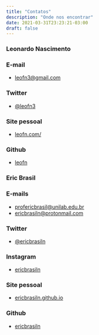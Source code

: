 ```yaml
---
title: "Contatos"
description: "Onde nos encontrar"
date: 2021-03-31T23:23:21-03:00
draft: false
---
```

### **Leonardo Nascimento**

### E-mail
  - leofn3@gmail.com

### Twitter
  - <a href="https://twitter.com/leofn3" target="_blank">@leofn3</a>

### Site pessoal
  - <a href="https://leofn.com/" target="_blank">leofn.com/</a>

### Github
  - <a href= "https://github.com/leofn" target="_blank">leofn</a>


### **Eric Brasil**

### E-mails
  - profericbrasil@unilab.edu.br
  - ericbrasiln@protonmail.com

### Twitter
  - <a href="https://twitter.com/ericbrasiln" target="_blank">@ericbrasiln</a>

### Instagram 
  - <a href="https://www.instagram.com/ericbrasiln/" target="_blank">ericbrasiln</a>

### Site pessoal
  - <a href="https://ericbrasiln.github.io/" target="_blank"> ericbrasiln.github.io</a>

### Github
  - <a href= "https://github.com/ericbrasiln/" target="_blank">ericbrasiln</a>
